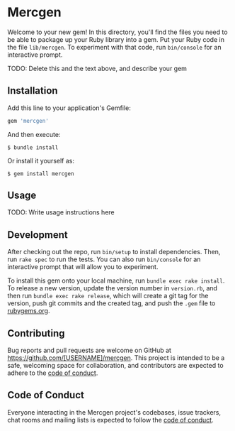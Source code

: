# Mercgen

Welcome to your new gem! In this directory, you'll find the files you need to be able to package up your Ruby library into a gem. Put your Ruby code in the file `lib/mercgen`. To experiment with that code, run `bin/console` for an interactive prompt.

TODO: Delete this and the text above, and describe your gem

## Installation

Add this line to your application's Gemfile:

```ruby
gem 'mercgen'
```

And then execute:

    $ bundle install

Or install it yourself as:

    $ gem install mercgen

## Usage

TODO: Write usage instructions here

## Development

After checking out the repo, run `bin/setup` to install dependencies. Then, run `rake spec` to run the tests. You can also run `bin/console` for an interactive prompt that will allow you to experiment.

To install this gem onto your local machine, run `bundle exec rake install`. To release a new version, update the version number in `version.rb`, and then run `bundle exec rake release`, which will create a git tag for the version, push git commits and the created tag, and push the `.gem` file to [rubygems.org](https://rubygems.org).

## Contributing

Bug reports and pull requests are welcome on GitHub at https://github.com/[USERNAME]/mercgen. This project is intended to be a safe, welcoming space for collaboration, and contributors are expected to adhere to the [code of conduct](https://github.com/[USERNAME]/mercgen/blob/master/CODE_OF_CONDUCT.md).

## Code of Conduct

Everyone interacting in the Mercgen project's codebases, issue trackers, chat rooms and mailing lists is expected to follow the [code of conduct](https://github.com/[USERNAME]/mercgen/blob/master/CODE_OF_CONDUCT.md).
